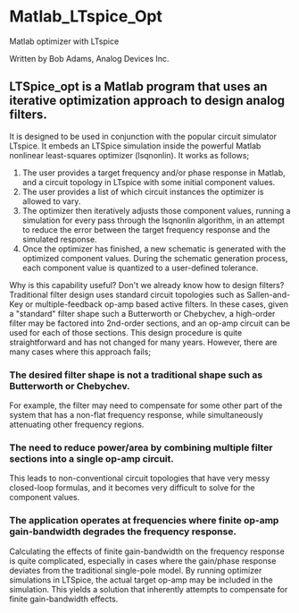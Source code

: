 # Matlab_LTspice_Opt
Matlab optimizer with LTspice

Written by Bob Adams, Analog Devices Inc.
## LTSpice_opt is a Matlab program that uses an iterative optimization approach to design analog filters. 
It is designed to be used in conjunction with the popular circuit simulator LTspice. It embeds an LTSpice simulation inside the powerful Matlab nonlinear least-squares optimizer (lsqnonlin). 
It works as follows;
1) The user provides a target frequency and/or phase response in Matlab, and a circuit topology in LTspice with some initial component values. 
2) The user provides a list of which circuit instances the optimizer is allowed to vary.
3) The optimizer then iteratively adjusts those component values, running a simulation for every pass through the lsqnonlin algorithm, in an attempt to reduce the error between the target frequency response and the simulated response. 
4) Once the optimizer has finished, a new schematic is generated with the optimized component values. During the schematic generation process, each component value is quantized to a user-defined tolerance.

Why is this capability useful? Don't we already know how to design filters?
Traditional filter design uses standard circuit topologies such as Sallen-and-Key or multiple-feedback op-amp based active filters. In these cases, given a "standard" filter shape such a Butterworth or Chebychev, a high-order filter may be factored into 2nd-order sections, and an op-amp circuit can be used for each of those sections. This design procedure is quite straightforward and has not changed for many years. However, there are many cases where this approach fails;

### **The desired filter shape is not a traditional shape such as Butterworth or Chebychev**.
 For example, the filter may need to compensate for some other part of the system that has a non-flat frequency response, while simultaneously attenuating other frequency regions.

### **The need to reduce power/area by combining multiple filter sections into a single op-amp circuit**.
This leads to non-conventional circuit topologies that have very messy closed-loop formulas, and it becomes very difficult to solve for the component values. 

### **The application operates at frequencies where finite op-amp gain-bandwidth degrades the frequency response**.
Calculating the effects of finite gain-bandwidth on the frequency response is quite complicated, especially in cases where the gain/phase response deviates from the traditional single-pole model. By running optimizer simulations in LTSpice, the actual target op-amp may be included in the simulation. This yields a solution that inherently attempts to compensate for finite gain-bandwidth effects.


